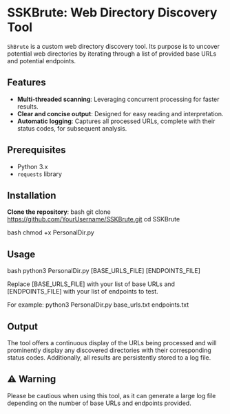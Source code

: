 # SSKBrute: Web Directory Discovery Tool

`ShBrute` is a custom web directory discovery tool. Its purpose is to uncover potential web directories by iterating through a list of provided base URLs and potential endpoints.

## Features

- **Multi-threaded scanning**: Leveraging concurrent processing for faster results.
- **Clear and concise output**: Designed for easy reading and interpretation.
- **Automatic logging**: Captures all processed URLs, complete with their status codes, for subsequent analysis.

## Prerequisites

- Python 3.x
- `requests` library

## Installation

 **Clone the repository**:
bash
   git clone https://github.com/YourUsername/SSKBrute.git
   cd SSKBrute

bash
   chmod +x PersonalDir.py

## Usage
bash
   python3 PersonalDir.py [BASE_URLS_FILE] [ENDPOINTS_FILE]

   Replace [BASE_URLS_FILE] with your list of base URLs and [ENDPOINTS_FILE] with your list of endpoints to test.

   For example:
   python3 PersonalDir.py base_urls.txt endpoints.txt

## Output

The tool offers a continuous display of the URLs being processed and will prominently display any discovered directories with their corresponding status codes. Additionally, all results are persistently stored to a log file.

## ⚠️ Warning

Please be cautious when using this tool, as it can generate a large log file depending on the number of base URLs and endpoints provided.

